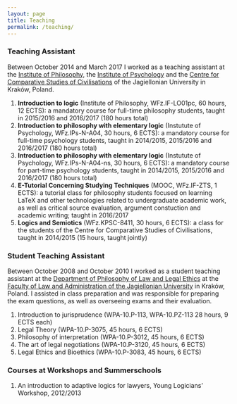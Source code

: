 ```yaml
---
layout: page
title: Teaching
permalink: /teaching/
---
```


### Teaching Assistant

Between October 2014 and March 2017 I worked as a teaching assistant at the [Institute of Philosophy](https://filozofia.uj.edu.pl/en_GB/start), the [Institute of Psychology](https://psychologia.uj.edu.pl/en_GB/start) and the [Centre for Comparative Studies of Civilisations](http://www.psc.uj.edu.pl/) of the Jagiellonian University in Kraków, Poland.

1. **Introduction to logic** (Institute of Philosophy, WFz.IF-LO01pc, 60 hours, 12 ECTS): a mandatory course for full-time philosophy students, taught in 2015/2016 and 2016/2017 (180 hours total)  
2. **Introduction to philosophy with elementary logic** (Instutute of Psychology, WFz.IPs-N-A04, 30 hours, 6 ECTS): a mandatory course for full-time psychology students, taught in 2014/2015, 2015/2016 and 2016/2017 (180 hours total)  
3. **Introduction to philosophy with elementary logic** (Instutute of Psychology, WFz.IPs-N-A04-ns, 30 hours, 6 ECTS): a mandatory course for part-time psychology students, taught in 2014/2015, 2015/2016 and 2016/2017 (180 hours total)  
4. **E-Tutorial Concerning Studying Techniques** (MOOC, WFz.IF-ZTS, 1 ECTS): a tutorial class for philosophy students focused on learning LaTeX and other technologies related to undergraduate academic work, as well as critical source evaluation, argument constuction and academic writing; taught in 2016/2017  
5. **Logics and Semiotics** (WFz.KPSC-8411, 30 hours, 6 ECTS): a class for the students of the Centre for Comparative Studies of Civilisations, taught in 2014/2015 (15 hours, taught jointly)

### Student Teaching Assistant

Between October 2008 and October 2010 I worked as a student teaching assistant at the [Department of Philosophy of Law and Legal Ethics](https://www.law.uj.edu.pl/~kfpep/joomla2/index.php?option=com_content&view=frontpage&Itemid=1&lang=en) at the [Faculty of Law and Administration of the Jagiellonian University](https://wpia.uj.edu.pl/) in Kraków, Poland. I assisted in class preparation and was responsible for preparing the exam questions, as well as overseeing exams and their evaluation.  

1. Introduction to jurisprudence (WPA-10.P-113, WPA-10.PZ-113 28 hours, 9 ECTS each)  
2. Legal Theory (WPA-10.P-3075, 45 hours, 6 ECTS)
3. Philosophy of interpretation (WPA-10.P-3012, 45 hours, 6 ECTS)  
4. The art of legal negotiations (WPA-10.P-3120, 45 hours, 6 ECTS)  
5. Legal Ethics and Bioethics (WPA-10.P-3083, 45 hours, 6 ECTS)  

### Courses at Workshops and Summerschools

1. An introduction to adaptive logics for lawyers, Young Logicians’ Workshop, 2012/2013